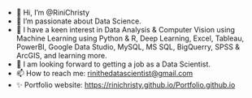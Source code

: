 - 👋 Hi, I’m @RiniChristy
- 👀 I’m passionate about Data Science.
- 🌱 I have a keen interest in Data Analysis & Computer Vision using Machine Learning using Python & R, Deep Learning, Excel, Tableau, PowerBI, Google Data Studio, MySQL, MS SQL, BigQuerry, SPSS & ArcGIS, and learning more.
- 💞️ I am looking forward to getting a job as a Data Scientist.
- 📫 How to reach me: rinithedatascientist@gmail.com
- ✨ Portfolio website: https://rinichristy.github.io/Portfolio.github.io

<!---
RiniChristy/RiniChristy is a ✨ special ✨ repository because its `README.md` (this file) appears on your GitHub profile.
You can click the Preview link to take a look at your changes.
--->
